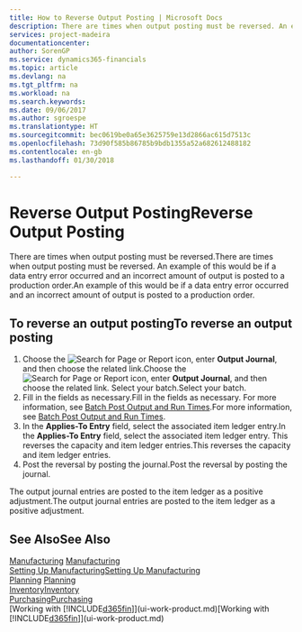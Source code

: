 ```yaml
---
title: How to Reverse Output Posting | Microsoft Docs
description: There are times when output posting must be reversed. An example of this would be if a data entry error occurred and an incorrect amount of output is posted to a production order.
services: project-madeira
documentationcenter: 
author: SorenGP
ms.service: dynamics365-financials
ms.topic: article
ms.devlang: na
ms.tgt_pltfrm: na
ms.workload: na
ms.search.keywords: 
ms.date: 09/06/2017
ms.author: sgroespe
ms.translationtype: HT
ms.sourcegitcommit: bec0619be0a65e3625759e13d2866ac615d7513c
ms.openlocfilehash: 73d90f585b86785b9bdb1355a52a682612488182
ms.contentlocale: en-gb
ms.lasthandoff: 01/30/2018

---
```

# <a name="reverse-output-posting"></a><span data-ttu-id="b0f1c-104">Reverse Output Posting</span><span class="sxs-lookup"><span data-stu-id="b0f1c-104">Reverse Output Posting</span></span>
<span data-ttu-id="b0f1c-105">There are times when output posting must be reversed.</span><span class="sxs-lookup"><span data-stu-id="b0f1c-105">There are times when output posting must be reversed.</span></span> <span data-ttu-id="b0f1c-106">An example of this would be if a data entry error occurred and an incorrect amount of output is posted to a production order.</span><span class="sxs-lookup"><span data-stu-id="b0f1c-106">An example of this would be if a data entry error occurred and an incorrect amount of output is posted to a production order.</span></span>  

## <a name="to-reverse-an-output-posting"></a><span data-ttu-id="b0f1c-107">To reverse an output posting</span><span class="sxs-lookup"><span data-stu-id="b0f1c-107">To reverse an output posting</span></span>  
1.  <span data-ttu-id="b0f1c-108">Choose the ![Search for Page or Report](media/ui-search/search_small.png "Search for Page or Report icon") icon, enter **Output Journal**, and then choose the related link.</span><span class="sxs-lookup"><span data-stu-id="b0f1c-108">Choose the ![Search for Page or Report](media/ui-search/search_small.png "Search for Page or Report icon") icon, enter **Output Journal**, and then choose the related link.</span></span> <span data-ttu-id="b0f1c-109">Select your batch.</span><span class="sxs-lookup"><span data-stu-id="b0f1c-109">Select your batch.</span></span>  
2. <span data-ttu-id="b0f1c-110">Fill in the fields as necessary.</span><span class="sxs-lookup"><span data-stu-id="b0f1c-110">Fill in the fields as necessary.</span></span> <span data-ttu-id="b0f1c-111">For more information, see [Batch Post Output and Run Times](production-how-to-post-output-quantity.md).</span><span class="sxs-lookup"><span data-stu-id="b0f1c-111">For more information, see [Batch Post Output and Run Times](production-how-to-post-output-quantity.md).</span></span>
3.  <span data-ttu-id="b0f1c-112">In the **Applies-To Entry** field, select the associated item ledger entry.</span><span class="sxs-lookup"><span data-stu-id="b0f1c-112">In the **Applies-To Entry** field, select the associated item ledger entry.</span></span> <span data-ttu-id="b0f1c-113">This reverses the capacity and item ledger entries.</span><span class="sxs-lookup"><span data-stu-id="b0f1c-113">This reverses the capacity and item ledger entries.</span></span>  
4. <span data-ttu-id="b0f1c-114">Post the reversal by posting the journal.</span><span class="sxs-lookup"><span data-stu-id="b0f1c-114">Post the reversal by posting the journal.</span></span>  

<span data-ttu-id="b0f1c-115">The output journal entries are posted to the item ledger as a positive adjustment.</span><span class="sxs-lookup"><span data-stu-id="b0f1c-115">The output journal entries are posted to the item ledger as a positive adjustment.</span></span>  

## <a name="see-also"></a><span data-ttu-id="b0f1c-116">See Also</span><span class="sxs-lookup"><span data-stu-id="b0f1c-116">See Also</span></span>  
 <span data-ttu-id="b0f1c-117">[Manufacturing](production-manage-manufacturing.md)  </span><span class="sxs-lookup"><span data-stu-id="b0f1c-117">[Manufacturing](production-manage-manufacturing.md)  </span></span>  
 [<span data-ttu-id="b0f1c-118">Setting Up Manufacturing</span><span class="sxs-lookup"><span data-stu-id="b0f1c-118">Setting Up Manufacturing</span></span>](production-configure-production-processes.md)  
 <span data-ttu-id="b0f1c-119">[Planning](production-planning.md)    </span><span class="sxs-lookup"><span data-stu-id="b0f1c-119">[Planning](production-planning.md)    </span></span>  
 [<span data-ttu-id="b0f1c-120">Inventory</span><span class="sxs-lookup"><span data-stu-id="b0f1c-120">Inventory</span></span>](inventory-manage-inventory.md)  
 [<span data-ttu-id="b0f1c-121">Purchasing</span><span class="sxs-lookup"><span data-stu-id="b0f1c-121">Purchasing</span></span>](purchasing-manage-purchasing.md)  
 <span data-ttu-id="b0f1c-122">[Working with [!INCLUDE[d365fin](includes/d365fin_md.md)]](ui-work-product.md)</span><span class="sxs-lookup"><span data-stu-id="b0f1c-122">[Working with [!INCLUDE[d365fin](includes/d365fin_md.md)]](ui-work-product.md)</span></span>  


